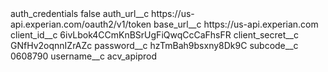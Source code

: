 <?xml version="1.0" encoding="UTF-8"?>
<CustomMetadata xmlns="http://soap.sforce.com/2006/04/metadata" xmlns:xsi="http://www.w3.org/2001/XMLSchema-instance" xmlns:xsd="http://www.w3.org/2001/XMLSchema">
    <label>auth_credentials</label>
    <protected>false</protected>
    <values>
        <field>auth_url__c</field>
        <value xsi:type="xsd:string">https://us-api.experian.com/oauth2/v1/token</value>
    </values>
    <values>
        <field>base_url__c</field>
        <value xsi:type="xsd:string">https://us-api.experian.com</value>
    </values>
    <values>
        <field>client_id__c</field>
        <value xsi:type="xsd:string">6ivLbok4CCmKnBSrUgFiQwqCcCaFhsFR</value>
    </values>
    <values>
        <field>client_secret__c</field>
        <value xsi:type="xsd:string">GNfHv2oqnnIZrAZc</value>
    </values>
    <values>
        <field>password__c</field>
        <value xsi:type="xsd:string">hzTmBah9bsxny8Dk9C</value>
    </values>
    <values>
        <field>subcode__c</field>
        <value xsi:type="xsd:string">0608790</value>
    </values>
    <values>
        <field>username__c</field>
        <value xsi:type="xsd:string">acv_apiprod</value>
    </values>
</CustomMetadata>
